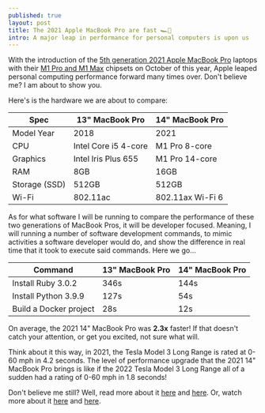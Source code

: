 ```yaml
---
published: true
layout: post
title: The 2021 Apple MacBook Pro are fast 🏎💨
intro: A major leap in performance for personal computers is upon us 
---
```


With the introduction of the [5th generation 2021 Apple MacBook Pro][0] laptops with their [M1 Pro and M1 Max][1] chipsets on October of this year, Apple leaped personal computing performance forward many times over. Don't believe me? I am about to show you.

Here's is the hardware we are about to compare:

Spec               | 13" MacBook Pro       | 14" MacBook Pro
------------------ | --------------------- | ---------------------
Model Year         | 2018                  | 2021
CPU                | Intel Core i5 4-core  | M1 Pro 8-core
Graphics           | Intel Iris Plus 655   | M1 Pro 14-core
RAM                | 8GB                   | 16GB
Storage (SSD)      | 512GB                 | 512GB
Wi-Fi              | 802.11ac              | 802.11ax Wi-Fi 6


As for what software I will be running to compare the performance of these two generations of MacBook Pros, it will be developer focused. Meaning, I will running a number of software development commands, to mimic activities a software developer would do, and show the difference in real time that it took to execute said commands. Here we go...

Command               | 13" MacBook Pro       | 14" MacBook Pro
--------------------- | --------------------- | ---------------------
Install Ruby 3.0.2    | 346s                  | 144s
Install Python 3.9.9  | 127s                  | 54s
Build a Docker project| 28s                   | 12s

On average, the 2021 14" MacBook Pro was **2.3x** faster! If that doesn't catch your attention, or get you excited, not sure what will.

Think about it this way, in 2021, the Tesla Model 3 Long Range is rated at 0-60 mph in 4.2 seconds. The level of performance upgrade that the 2021 14" MacBook Pro brings is like if the 2022 Tesla Model 3 Long Range all of a sudden had a rating of 0-60 mph in 1.8 seconds!

Don't believe me still? Well, read more about it [here][2] and [here][3]. Or, watch more about it [here][4] and [here][5].

[0]: https://www.apple.com/newsroom/2021/10/apple-unveils-game-changing-macbook-pro/
[1]: https://www.apple.com/newsroom/2021/10/introducing-m1-pro-and-m1-max-the-most-powerful-chips-apple-has-ever-built/
[2]: https://arstechnica.com/gadgets/2021/10/2021-macbook-pro-review-yep-its-what-youve-been-waiting-for/5/
[3]: https://www.tomshardware.com/reviews/macbook-pro-16-inch-2021
[4]: https://youtu.be/WZR0nzAsYGw?t=573
[5]: https://youtu.be/bm7rdAxmbxE?t=767
